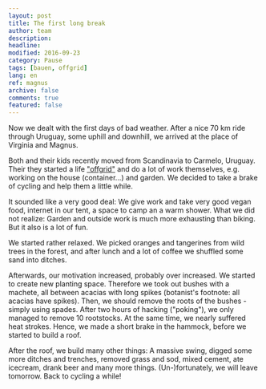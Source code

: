 ```yaml
---
layout: post
title: The first long break
author: team
description: 
headline: 
modified: 2016-09-23
category: Pause
tags: [bauen, offgrid]
lang: en
ref: magnus
archive: false
comments: true
featured: false
---
```


Now we dealt with the first days of bad weather. After a nice 70 km ride through Uruguay, some uphill and downhill, we arrived at the place of Virginia and Magnus.

Both and their kids recently moved from Scandinavia to Carmelo, Uruguay. Their they started a life ["offgrid"](www.offgridlivinguruguay.com) and do a lot of work themselves, e.g. working on the house (container...) and garden. We decided to take a brake of cycling and help them a little while.

It sounded like a very good deal: We give work and take very good vegan food, internet in our tent, a space to camp an a warm shower. What we did not realize: Garden and outside work is much more exhausting than biking. But it also is a lot of fun.

We started rather relaxed. We picked oranges and tangerines from wild trees in the forest, and after lunch and a lot of coffee we shuffled some sand into ditches.

Afterwards, our motivation increased, probably over increased. We started to create new planting space. Therefore we took out bushes with a machete, all between acacias with long spikes (botanist's footnote: all acacias have spikes). Then, we should remove the roots of the bushes - simply using spades. After two hours of hacking ("poking"), we only managed to remove 10 rootstocks. At the same time, we nearly suffered heat strokes. Hence, we made a short brake in the hammock, before we started to build a roof.

After the roof, we build many other things: A massive swing, digged some more ditches and trenches, removed grass and sod, mixed cement, ate icecream, drank beer and many more things. (Un-)fortunately, we will leave tomorrow. Back to cycling a while!

